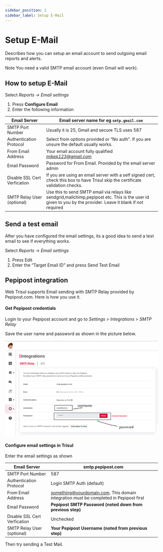 ```yaml
---
sidebar_position: 2
sidebar_label: Setup E-Mail
---
```


# Setup E-Mail

Describes how you can setup an email account to send outgoing email reports and alerts.

Note You need a valid SMTP email account (even Gmail will work).

## How to setup E-Mail

Select *Reports → Email settings*

1. Press **Configure Email**
2. Enter the following information

| Email Server                 | Email server name for eg `smtp.gmail.com`                                                                                                                     |
| ---------------------------- | ------------------------------------------------------------------------------------------------------------------------------------------------------------- |
| SMTP Port Number             | Usually it is 25, Gmail and secure TLS uses 587                                                                                                               |
| Authentication Protocol      | Select from options provided or “No auth”. If you are unsure the default usually works.                                                                       |
| From Email Address           | Your email account fully qualified *mikep123@gmail.com*                                                                                                       |
| Email Password               | Password for From Email. Provided by the email server admin                                                                                                   |
| Disable SSL Cert Verfication | If you are using an email server with a self signed cert, check this box to have Trisul skip the certificate validation checks.                               |
| SMTP Relay User (optional)   | Use this to send SMTP email via relays like sendgrid,mailchimp,pepipost etc. This is the user id given to you by the provider. Leave it blank if not required |

## Send a test email

After you have configured the email settings, its a good idea to send a test email to see if everything works.

Select *Reports → Email settings*

1. Press Edit
2. Enter the “Target Email ID” and press Send Test Email

## Pepipost integration

Web Trisul supports Email sending with SMTP Relay provided by Pepipost.com. Here is how you use it.

#### Get Pepipost credentials

Login to your Pepipost account and go to *Settings > Integrations > SMTP Relay*

Save the user name and password as shown in the picture below.

![](images/pepipost.png)

#### Configure email settings in Trisul

Enter the email settings as shown

| Email Server                 | smtp.pepipost.com                                                                     |
| ---------------------------- | ------------------------------------------------------------------------------------- |
| SMTP Port Number             | 587                                                                                   |
| Authentication Protocol      | Login SMTP Auth (default)                                                             |
| From Email Address           | something@yourdomain.com. This domain integration must be completed in Pepipost first |
| Email Password               | **Pepipost SMTP Password (noted down from previous step)**                            |
| Disable SSL Cert Verfication | Unchecked                                                                             |
| SMTP Relay User (optional)   | **Your Pepipost Username (noted from previous step)**                                 |

Then try sending a Test Mail.
